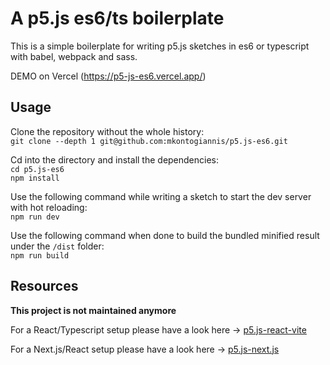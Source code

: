 # A p5.js es6/ts boilerplate

This is a simple boilerplate for writing p5.js sketches in es6 or typescript with babel, webpack and sass.

DEMO on Vercel (https://p5-js-es6.vercel.app/)

## Usage

Clone the repository without the whole history:<br />
`git clone --depth 1 git@github.com:mkontogiannis/p5.js-es6.git`

Cd into the directory and install the dependencies:<br />
`cd p5.js-es6`<br />
`npm install`

Use the following command while writing a sketch to start the dev server with hot reloading:<br />
`npm run dev`

Use the following command when done to build the bundled minified result under the `/dist` folder:<br />
`npm run build`

## Resources

**This project is not maintained anymore**

For a React/Typescript setup please have a look here -> [p5.js-react-vite](https://github.com/mkontogiannis/p5.js-react-vite)

For a Next.js/React setup please have a look here -> [p5.js-next.js](https://github.com/mkontogiannis/p5.js-next.js)
